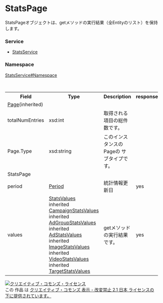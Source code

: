 # StatsPage
StatsPageオブジェクトは、getメソッドの実行結果（全Entityのリスト）を保持します。

### Service
+ [StatsService](../../services/StatsService.md)

### Namespace
[StatsService#Namespace](../../services/StatsService.md#namespace)

<table>
 <tr>
  <th>Field</th>
  <th>Type</th>
  <th>Description</th>
  <th>response</th>
  <th>get</th>
  <th>add</th>
  <th>set</th>
  <th>remove</th>
 </tr>
 <tr>
  <td colspan="8"><a href="../Common/Page.md">Page</a>(inherited)</td>
 </tr>
 <tr>
  <td>totalNumEntries</td>
  <td>xsd:int</td>
  <td>取得される項目の総件数です。</td>
  <td colspan="5"></td>
 </tr>
 <tr>
  <td>Page.Type</td>
  <td>xsd:string</td>
  <td>このインスタンスのPageの サブタイプです。</td>
  <td colspan="5"></td>
 </tr>
 <tr>
  <td colspan="8">StatsPage</td>
 </tr>
  <tr>
  <td>period</td>
  <td><a href="./Period.md">Period</a></td>
  <td>統計情報更新日</td>
  <td>yes</td>
  <td>-</td>
  <td>-</td>
  <td>-</td>
  <td>-</td>
 </tr>
 <tr>
  <td>values</td>
  <td><a href="./StatsValues.md">StatsValues</a> <br>inherited　
  <a href="./CampaignStatsValues.md">CampaignStatsValues</a>
  <br>inherited　
  <a href="./AdGroupStatsValues.md">AdGroupStatsValues</a><br>inherited<br>
  <a href="./AdStatsValues.md">AdStatsValues</a> 
  <br>inherited　
  <a href="./ImageStatsValues.md">ImageStatsValues</a><br>inherited　
  <a href="./VideoStatsValues.md">VideoStatsValues</a><br>inherited　
  <a href="./TargetStatsValues.md">TargetStatsValues</a></td>
  
  <td>getメソッドの実行結果です。</td>
  <td>yes</td>
  <td>-</td>
  <td>-</td>
  <td>-</td>
  <td>-</td>
 </tr>
</table>

<a rel="license" href="http://creativecommons.org/licenses/by-nd/2.1/jp/">
<img alt="クリエイティブ・コモンズ・ライセンス" style="border-width:0" src="https://i.creativecommons.org/l/by-nd/2.1/jp/88x31.png" />
</a><br />
この 作品 は <a rel="license" href="http://creativecommons.org/licenses/by-nd/2.1/jp/">
クリエイティブ・コモンズ 表示 - 改変禁止 2.1 日本 ライセンスの下に提供されています。</a>
